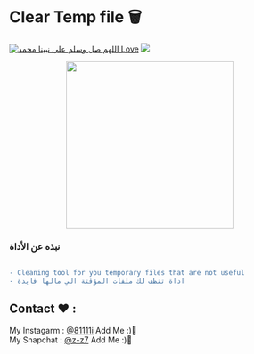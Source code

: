 # Clear Temp file 🗑

[![اللهم صل وسلم على نبينا محمد Love](https://badges.frapsoft.com/os/v1/open-source.svg?v=103)](https://github.com/fzrael/)
<img src="https://img.shields.io/badge/Language-batch-blue?style=for-the-badge" /> 
<div align='center'>
  <img src='https://img.icons8.com/clouds/2x/trash.png' width="300" height="300"/>
</div>


### نبذه عن الأداة 
```diff

- Cleaning tool for you temporary files that are not useful 
- اداة تنظف لك ملفات المؤقتة الي مالها فايدة 

```


## Contact ❤ :
My Instagarm : [@81111i](https://www.instagram.com/81111i) Add Me :)🖤   
My Snapchat : [@z-z7](https://snapchat.com/add/z-z7) Add Me :)🖤
